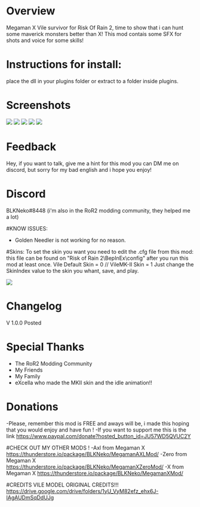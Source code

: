 # Overview
Megaman X Vile survivor for Risk Of Rain 2, time to show that i can hunt some maverick monsters better than X!
This mod contais some SFX for shots and voice for some skills!

# Instructions for install:
place the dll in your plugins folder or extract to a folder inside plugins.


# Screenshots
![](https://i.imgur.com/U3deejK.png)
![](https://i.imgur.com/geuxrOl.png)
![](https://i.imgur.com/E4OS5hR.png)
![](https://i.imgur.com/q4egApU.png)
![](https://i.imgur.com/hnDgSRN.png)

# Feedback
Hey, if you want to talk, give me a hint for this mod you can DM me on discord, but sorry for my bad english and i hope you enjoy!

# Discord
BLKNeko#8448 (i'm also in the RoR2 modding community, they helped me a lot)

#KNOW ISSUES:
- Golden Needler is not working for no reason.


#Skins:
To set the skin you want you need to edit the .cfg file from this mod: this file can be found on "Risk of Rain 2\BepInEx\config" after you run this mod at least once.
Vile Default Skin = 0 // VileMK-II Skin = 1
Just change the SkinIndex value to the skin you whant, save, and play.

![](https://i.imgur.com/zXoIGe5.png)



# Changelog
V 1.0.0 Posted

# Special Thanks
- The RoR2 Modding Community
- My Friends
- My Family
- eXcella who made the MKII skin and the idle animation!!

# Donations
-Please, remember this mod is FREE and aways will be, i made this hoping that you would enjoy and have fun !
-If you want to support me this is the link
https://www.paypal.com/donate?hosted_button_id=JU57WD5QVUC2Y

#CHECK OUT MY OTHER MODS !
-Axl from Megaman X
https://thunderstore.io/package/BLKNeko/MegamanAXLMod/
-Zero from Megaman X
https://thunderstore.io/package/BLKNeko/MegamanXZeroMod/
-X from Megaman X
https://thunderstore.io/package/BLKNeko/MegamanXMod/

#CREDITS
VILE MODEL ORIGINAL CREDITS!!!
https://drive.google.com/drive/folders/1yU_VyM82efz_ehx6J-IAgAUDmSqDdUJg
